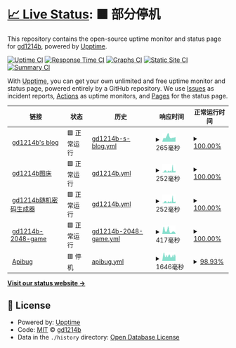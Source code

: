 # [📈 Live Status](https://status.gd1214b.tk): <!--live status--> **🟧 部分停机**

This repository contains the open-source uptime monitor and status page for [gd1214b](https://blog.gd1214b.icu/), powered by [Upptime](https://github.com/upptime/upptime).

[![Uptime CI](https://github.com/gd1214b/gd1214b-uptime/workflows/Uptime%20CI/badge.svg)](https://github.com/gd1214b/gd1214b-uptime/actions?query=workflow%3A%22Uptime+CI%22)
[![Response Time CI](https://github.com/gd1214b/gd1214b-uptime/workflows/Response%20Time%20CI/badge.svg)](https://github.com/gd1214b/gd1214b-uptime/actions?query=workflow%3A%22Response+Time+CI%22)
[![Graphs CI](https://github.com/gd1214b/gd1214b-uptime/workflows/Graphs%20CI/badge.svg)](https://github.com/gd1214b/gd1214b-uptime/actions?query=workflow%3A%22Graphs+CI%22)
[![Static Site CI](https://github.com/gd1214b/gd1214b-uptime/workflows/Static%20Site%20CI/badge.svg)](https://github.com/gd1214b/gd1214b-uptime/actions?query=workflow%3A%22Static+Site+CI%22)
[![Summary CI](https://github.com/gd1214b/gd1214b-uptime/workflows/Summary%20CI/badge.svg)](https://github.com/gd1214b/gd1214b-uptime/actions?query=workflow%3A%22Summary+CI%22)

With [Upptime](https://upptime.js.org), you can get your own unlimited and free uptime monitor and status page, powered entirely by a GitHub repository. We use [Issues](https://github.com/gd1214b/gd1214b-uptime/issues) as incident reports, [Actions](https://github.com/gd1214b/gd1214b-uptime/actions) as uptime monitors, and [Pages](https://status.gd1214b.tk) for the status page.

<!--start: status pages-->
<!-- This summary is generated by Upptime (https://github.com/upptime/upptime) -->
<!-- Do not edit this manually, your changes will be overwritten -->
<!-- prettier-ignore -->
| 链接 | 状态 | 历史 | 响应时间 | 正常运行时间 |
| --- | ------ | ------- | ------------- | ------ |
| <img alt="" src="https://favicons.githubusercontent.com/blog.gd1214b.icu" height="13"> [gd1214b's blog](https://blog.gd1214b.icu) | 🟩 正常运行 | [gd1214b-s-blog.yml](https://github.com/gd1214b/gd1214b-uptime/commits/HEAD/history/gd1214b-s-blog.yml) | <details><summary><img alt="响应时间图像" src="./graphs/gd1214b-s-blog/response-time-week.png" height="20"> 265毫秒</summary><br><a href="https://status.gd1214b.tk/history/gd1214b-s-blog"><img alt="响应时间 282" src="https://img.shields.io/endpoint?url=https%3A%2F%2Fraw.githubusercontent.com%2Fgd1214b%2Fgd1214b-uptime%2FHEAD%2Fapi%2Fgd1214b-s-blog%2Fresponse-time.json"></a><br><a href="https://status.gd1214b.tk/history/gd1214b-s-blog"><img alt="24 小时响应时间 239" src="https://img.shields.io/endpoint?url=https%3A%2F%2Fraw.githubusercontent.com%2Fgd1214b%2Fgd1214b-uptime%2FHEAD%2Fapi%2Fgd1214b-s-blog%2Fresponse-time-day.json"></a><br><a href="https://status.gd1214b.tk/history/gd1214b-s-blog"><img alt="7 天正常运行时间 265" src="https://img.shields.io/endpoint?url=https%3A%2F%2Fraw.githubusercontent.com%2Fgd1214b%2Fgd1214b-uptime%2FHEAD%2Fapi%2Fgd1214b-s-blog%2Fresponse-time-week.json"></a><br><a href="https://status.gd1214b.tk/history/gd1214b-s-blog"><img alt="30天的正常运行时间 282" src="https://img.shields.io/endpoint?url=https%3A%2F%2Fraw.githubusercontent.com%2Fgd1214b%2Fgd1214b-uptime%2FHEAD%2Fapi%2Fgd1214b-s-blog%2Fresponse-time-month.json"></a><br><a href="https://status.gd1214b.tk/history/gd1214b-s-blog"><img alt="1年的正常运行时间 282" src="https://img.shields.io/endpoint?url=https%3A%2F%2Fraw.githubusercontent.com%2Fgd1214b%2Fgd1214b-uptime%2FHEAD%2Fapi%2Fgd1214b-s-blog%2Fresponse-time-year.json"></a></details> | <details><summary><a href="https://status.gd1214b.tk/history/gd1214b-s-blog">100.00%</a></summary><a href="https://status.gd1214b.tk/history/gd1214b-s-blog"><img alt="正常运行时间 100.00%" src="https://img.shields.io/endpoint?url=https%3A%2F%2Fraw.githubusercontent.com%2Fgd1214b%2Fgd1214b-uptime%2FHEAD%2Fapi%2Fgd1214b-s-blog%2Fuptime.json"></a><br><a href="https://status.gd1214b.tk/history/gd1214b-s-blog"><img alt="24 小时正常运行时间 100.00%" src="https://img.shields.io/endpoint?url=https%3A%2F%2Fraw.githubusercontent.com%2Fgd1214b%2Fgd1214b-uptime%2FHEAD%2Fapi%2Fgd1214b-s-blog%2Fuptime-day.json"></a><br><a href="https://status.gd1214b.tk/history/gd1214b-s-blog"><img alt="7 天正常运行时间 100.00%" src="https://img.shields.io/endpoint?url=https%3A%2F%2Fraw.githubusercontent.com%2Fgd1214b%2Fgd1214b-uptime%2FHEAD%2Fapi%2Fgd1214b-s-blog%2Fuptime-week.json"></a><br><a href="https://status.gd1214b.tk/history/gd1214b-s-blog"><img alt="30天的正常运行时间 100.00%" src="https://img.shields.io/endpoint?url=https%3A%2F%2Fraw.githubusercontent.com%2Fgd1214b%2Fgd1214b-uptime%2FHEAD%2Fapi%2Fgd1214b-s-blog%2Fuptime-month.json"></a><br><a href="https://status.gd1214b.tk/history/gd1214b-s-blog"><img alt="1年的正常运行时间 100.00%" src="https://img.shields.io/endpoint?url=https%3A%2F%2Fraw.githubusercontent.com%2Fgd1214b%2Fgd1214b-uptime%2FHEAD%2Fapi%2Fgd1214b-s-blog%2Fuptime-year.json"></a></details>
| <img alt="" src="https://favicons.githubusercontent.com/figurebed.gd1214b.tk" height="13"> [gd1214b图床](https://figurebed.gd1214b.tk) | 🟩 正常运行 | [gd1214b.yml](https://github.com/gd1214b/gd1214b-uptime/commits/HEAD/history/gd1214b.yml) | <details><summary><img alt="响应时间图像" src="./graphs/gd1214b/response-time-week.png" height="20"> 252毫秒</summary><br><a href="https://status.gd1214b.tk/history/gd1214b"><img alt="响应时间 357" src="https://img.shields.io/endpoint?url=https%3A%2F%2Fraw.githubusercontent.com%2Fgd1214b%2Fgd1214b-uptime%2FHEAD%2Fapi%2Fgd1214b%2Fresponse-time.json"></a><br><a href="https://status.gd1214b.tk/history/gd1214b"><img alt="24 小时响应时间 399" src="https://img.shields.io/endpoint?url=https%3A%2F%2Fraw.githubusercontent.com%2Fgd1214b%2Fgd1214b-uptime%2FHEAD%2Fapi%2Fgd1214b%2Fresponse-time-day.json"></a><br><a href="https://status.gd1214b.tk/history/gd1214b"><img alt="7 天正常运行时间 252" src="https://img.shields.io/endpoint?url=https%3A%2F%2Fraw.githubusercontent.com%2Fgd1214b%2Fgd1214b-uptime%2FHEAD%2Fapi%2Fgd1214b%2Fresponse-time-week.json"></a><br><a href="https://status.gd1214b.tk/history/gd1214b"><img alt="30天的正常运行时间 357" src="https://img.shields.io/endpoint?url=https%3A%2F%2Fraw.githubusercontent.com%2Fgd1214b%2Fgd1214b-uptime%2FHEAD%2Fapi%2Fgd1214b%2Fresponse-time-month.json"></a><br><a href="https://status.gd1214b.tk/history/gd1214b"><img alt="1年的正常运行时间 357" src="https://img.shields.io/endpoint?url=https%3A%2F%2Fraw.githubusercontent.com%2Fgd1214b%2Fgd1214b-uptime%2FHEAD%2Fapi%2Fgd1214b%2Fresponse-time-year.json"></a></details> | <details><summary><a href="https://status.gd1214b.tk/history/gd1214b">100.00%</a></summary><a href="https://status.gd1214b.tk/history/gd1214b"><img alt="正常运行时间 99.82%" src="https://img.shields.io/endpoint?url=https%3A%2F%2Fraw.githubusercontent.com%2Fgd1214b%2Fgd1214b-uptime%2FHEAD%2Fapi%2Fgd1214b%2Fuptime.json"></a><br><a href="https://status.gd1214b.tk/history/gd1214b"><img alt="24 小时正常运行时间 100.00%" src="https://img.shields.io/endpoint?url=https%3A%2F%2Fraw.githubusercontent.com%2Fgd1214b%2Fgd1214b-uptime%2FHEAD%2Fapi%2Fgd1214b%2Fuptime-day.json"></a><br><a href="https://status.gd1214b.tk/history/gd1214b"><img alt="7 天正常运行时间 100.00%" src="https://img.shields.io/endpoint?url=https%3A%2F%2Fraw.githubusercontent.com%2Fgd1214b%2Fgd1214b-uptime%2FHEAD%2Fapi%2Fgd1214b%2Fuptime-week.json"></a><br><a href="https://status.gd1214b.tk/history/gd1214b"><img alt="30天的正常运行时间 99.82%" src="https://img.shields.io/endpoint?url=https%3A%2F%2Fraw.githubusercontent.com%2Fgd1214b%2Fgd1214b-uptime%2FHEAD%2Fapi%2Fgd1214b%2Fuptime-month.json"></a><br><a href="https://status.gd1214b.tk/history/gd1214b"><img alt="1年的正常运行时间 99.82%" src="https://img.shields.io/endpoint?url=https%3A%2F%2Fraw.githubusercontent.com%2Fgd1214b%2Fgd1214b-uptime%2FHEAD%2Fapi%2Fgd1214b%2Fuptime-year.json"></a></details>
| <img alt="" src="https://favicons.githubusercontent.com/password.gd1214b.tk" height="13"> [gd1214b随机密码生成器](https://password.gd1214b.tk) | 🟩 正常运行 | [gd1214b.yml](https://github.com/gd1214b/gd1214b-uptime/commits/HEAD/history/gd1214b.yml) | <details><summary><img alt="响应时间图像" src="./graphs/gd1214b/response-time-week.png" height="20"> 252毫秒</summary><br><a href="https://status.gd1214b.tk/history/gd1214b"><img alt="响应时间 357" src="https://img.shields.io/endpoint?url=https%3A%2F%2Fraw.githubusercontent.com%2Fgd1214b%2Fgd1214b-uptime%2FHEAD%2Fapi%2Fgd1214b%2Fresponse-time.json"></a><br><a href="https://status.gd1214b.tk/history/gd1214b"><img alt="24 小时响应时间 399" src="https://img.shields.io/endpoint?url=https%3A%2F%2Fraw.githubusercontent.com%2Fgd1214b%2Fgd1214b-uptime%2FHEAD%2Fapi%2Fgd1214b%2Fresponse-time-day.json"></a><br><a href="https://status.gd1214b.tk/history/gd1214b"><img alt="7 天正常运行时间 252" src="https://img.shields.io/endpoint?url=https%3A%2F%2Fraw.githubusercontent.com%2Fgd1214b%2Fgd1214b-uptime%2FHEAD%2Fapi%2Fgd1214b%2Fresponse-time-week.json"></a><br><a href="https://status.gd1214b.tk/history/gd1214b"><img alt="30天的正常运行时间 357" src="https://img.shields.io/endpoint?url=https%3A%2F%2Fraw.githubusercontent.com%2Fgd1214b%2Fgd1214b-uptime%2FHEAD%2Fapi%2Fgd1214b%2Fresponse-time-month.json"></a><br><a href="https://status.gd1214b.tk/history/gd1214b"><img alt="1年的正常运行时间 357" src="https://img.shields.io/endpoint?url=https%3A%2F%2Fraw.githubusercontent.com%2Fgd1214b%2Fgd1214b-uptime%2FHEAD%2Fapi%2Fgd1214b%2Fresponse-time-year.json"></a></details> | <details><summary><a href="https://status.gd1214b.tk/history/gd1214b">100.00%</a></summary><a href="https://status.gd1214b.tk/history/gd1214b"><img alt="正常运行时间 99.82%" src="https://img.shields.io/endpoint?url=https%3A%2F%2Fraw.githubusercontent.com%2Fgd1214b%2Fgd1214b-uptime%2FHEAD%2Fapi%2Fgd1214b%2Fuptime.json"></a><br><a href="https://status.gd1214b.tk/history/gd1214b"><img alt="24 小时正常运行时间 100.00%" src="https://img.shields.io/endpoint?url=https%3A%2F%2Fraw.githubusercontent.com%2Fgd1214b%2Fgd1214b-uptime%2FHEAD%2Fapi%2Fgd1214b%2Fuptime-day.json"></a><br><a href="https://status.gd1214b.tk/history/gd1214b"><img alt="7 天正常运行时间 100.00%" src="https://img.shields.io/endpoint?url=https%3A%2F%2Fraw.githubusercontent.com%2Fgd1214b%2Fgd1214b-uptime%2FHEAD%2Fapi%2Fgd1214b%2Fuptime-week.json"></a><br><a href="https://status.gd1214b.tk/history/gd1214b"><img alt="30天的正常运行时间 99.82%" src="https://img.shields.io/endpoint?url=https%3A%2F%2Fraw.githubusercontent.com%2Fgd1214b%2Fgd1214b-uptime%2FHEAD%2Fapi%2Fgd1214b%2Fuptime-month.json"></a><br><a href="https://status.gd1214b.tk/history/gd1214b"><img alt="1年的正常运行时间 99.82%" src="https://img.shields.io/endpoint?url=https%3A%2F%2Fraw.githubusercontent.com%2Fgd1214b%2Fgd1214b-uptime%2FHEAD%2Fapi%2Fgd1214b%2Fuptime-year.json"></a></details>
| <img alt="" src="https://favicons.githubusercontent.com/2048.gd1214b.tk" height="13"> [gd1214b-2048-game](http://2048.gd1214b.tk) | 🟩 正常运行 | [gd1214b-2048-game.yml](https://github.com/gd1214b/gd1214b-uptime/commits/HEAD/history/gd1214b-2048-game.yml) | <details><summary><img alt="响应时间图像" src="./graphs/gd1214b-2048-game/response-time-week.png" height="20"> 417毫秒</summary><br><a href="https://status.gd1214b.tk/history/gd1214b-2048-game"><img alt="响应时间 558" src="https://img.shields.io/endpoint?url=https%3A%2F%2Fraw.githubusercontent.com%2Fgd1214b%2Fgd1214b-uptime%2FHEAD%2Fapi%2Fgd1214b-2048-game%2Fresponse-time.json"></a><br><a href="https://status.gd1214b.tk/history/gd1214b-2048-game"><img alt="24 小时响应时间 241" src="https://img.shields.io/endpoint?url=https%3A%2F%2Fraw.githubusercontent.com%2Fgd1214b%2Fgd1214b-uptime%2FHEAD%2Fapi%2Fgd1214b-2048-game%2Fresponse-time-day.json"></a><br><a href="https://status.gd1214b.tk/history/gd1214b-2048-game"><img alt="7 天正常运行时间 417" src="https://img.shields.io/endpoint?url=https%3A%2F%2Fraw.githubusercontent.com%2Fgd1214b%2Fgd1214b-uptime%2FHEAD%2Fapi%2Fgd1214b-2048-game%2Fresponse-time-week.json"></a><br><a href="https://status.gd1214b.tk/history/gd1214b-2048-game"><img alt="30天的正常运行时间 558" src="https://img.shields.io/endpoint?url=https%3A%2F%2Fraw.githubusercontent.com%2Fgd1214b%2Fgd1214b-uptime%2FHEAD%2Fapi%2Fgd1214b-2048-game%2Fresponse-time-month.json"></a><br><a href="https://status.gd1214b.tk/history/gd1214b-2048-game"><img alt="1年的正常运行时间 558" src="https://img.shields.io/endpoint?url=https%3A%2F%2Fraw.githubusercontent.com%2Fgd1214b%2Fgd1214b-uptime%2FHEAD%2Fapi%2Fgd1214b-2048-game%2Fresponse-time-year.json"></a></details> | <details><summary><a href="https://status.gd1214b.tk/history/gd1214b-2048-game">100.00%</a></summary><a href="https://status.gd1214b.tk/history/gd1214b-2048-game"><img alt="正常运行时间 100.00%" src="https://img.shields.io/endpoint?url=https%3A%2F%2Fraw.githubusercontent.com%2Fgd1214b%2Fgd1214b-uptime%2FHEAD%2Fapi%2Fgd1214b-2048-game%2Fuptime.json"></a><br><a href="https://status.gd1214b.tk/history/gd1214b-2048-game"><img alt="24 小时正常运行时间 100.00%" src="https://img.shields.io/endpoint?url=https%3A%2F%2Fraw.githubusercontent.com%2Fgd1214b%2Fgd1214b-uptime%2FHEAD%2Fapi%2Fgd1214b-2048-game%2Fuptime-day.json"></a><br><a href="https://status.gd1214b.tk/history/gd1214b-2048-game"><img alt="7 天正常运行时间 100.00%" src="https://img.shields.io/endpoint?url=https%3A%2F%2Fraw.githubusercontent.com%2Fgd1214b%2Fgd1214b-uptime%2FHEAD%2Fapi%2Fgd1214b-2048-game%2Fuptime-week.json"></a><br><a href="https://status.gd1214b.tk/history/gd1214b-2048-game"><img alt="30天的正常运行时间 100.00%" src="https://img.shields.io/endpoint?url=https%3A%2F%2Fraw.githubusercontent.com%2Fgd1214b%2Fgd1214b-uptime%2FHEAD%2Fapi%2Fgd1214b-2048-game%2Fuptime-month.json"></a><br><a href="https://status.gd1214b.tk/history/gd1214b-2048-game"><img alt="1年的正常运行时间 100.00%" src="https://img.shields.io/endpoint?url=https%3A%2F%2Fraw.githubusercontent.com%2Fgd1214b%2Fgd1214b-uptime%2FHEAD%2Fapi%2Fgd1214b-2048-game%2Fuptime-year.json"></a></details>
| <img alt="" src="https://favicons.githubusercontent.com/apibug.cn" height="13"> [Apibug](https://apibug.cn) | 🟥 停机 | [apibug.yml](https://github.com/gd1214b/gd1214b-uptime/commits/HEAD/history/apibug.yml) | <details><summary><img alt="响应时间图像" src="./graphs/apibug/response-time-week.png" height="20"> 1646毫秒</summary><br><a href="https://status.gd1214b.tk/history/apibug"><img alt="响应时间 1611" src="https://img.shields.io/endpoint?url=https%3A%2F%2Fraw.githubusercontent.com%2Fgd1214b%2Fgd1214b-uptime%2FHEAD%2Fapi%2Fapibug%2Fresponse-time.json"></a><br><a href="https://status.gd1214b.tk/history/apibug"><img alt="24 小时响应时间 1680" src="https://img.shields.io/endpoint?url=https%3A%2F%2Fraw.githubusercontent.com%2Fgd1214b%2Fgd1214b-uptime%2FHEAD%2Fapi%2Fapibug%2Fresponse-time-day.json"></a><br><a href="https://status.gd1214b.tk/history/apibug"><img alt="7 天正常运行时间 1646" src="https://img.shields.io/endpoint?url=https%3A%2F%2Fraw.githubusercontent.com%2Fgd1214b%2Fgd1214b-uptime%2FHEAD%2Fapi%2Fapibug%2Fresponse-time-week.json"></a><br><a href="https://status.gd1214b.tk/history/apibug"><img alt="30天的正常运行时间 1611" src="https://img.shields.io/endpoint?url=https%3A%2F%2Fraw.githubusercontent.com%2Fgd1214b%2Fgd1214b-uptime%2FHEAD%2Fapi%2Fapibug%2Fresponse-time-month.json"></a><br><a href="https://status.gd1214b.tk/history/apibug"><img alt="1年的正常运行时间 1611" src="https://img.shields.io/endpoint?url=https%3A%2F%2Fraw.githubusercontent.com%2Fgd1214b%2Fgd1214b-uptime%2FHEAD%2Fapi%2Fapibug%2Fresponse-time-year.json"></a></details> | <details><summary><a href="https://status.gd1214b.tk/history/apibug">98.93%</a></summary><a href="https://status.gd1214b.tk/history/apibug"><img alt="正常运行时间 99.02%" src="https://img.shields.io/endpoint?url=https%3A%2F%2Fraw.githubusercontent.com%2Fgd1214b%2Fgd1214b-uptime%2FHEAD%2Fapi%2Fapibug%2Fuptime.json"></a><br><a href="https://status.gd1214b.tk/history/apibug"><img alt="24 小时正常运行时间 100.00%" src="https://img.shields.io/endpoint?url=https%3A%2F%2Fraw.githubusercontent.com%2Fgd1214b%2Fgd1214b-uptime%2FHEAD%2Fapi%2Fapibug%2Fuptime-day.json"></a><br><a href="https://status.gd1214b.tk/history/apibug"><img alt="7 天正常运行时间 98.93%" src="https://img.shields.io/endpoint?url=https%3A%2F%2Fraw.githubusercontent.com%2Fgd1214b%2Fgd1214b-uptime%2FHEAD%2Fapi%2Fapibug%2Fuptime-week.json"></a><br><a href="https://status.gd1214b.tk/history/apibug"><img alt="30天的正常运行时间 99.02%" src="https://img.shields.io/endpoint?url=https%3A%2F%2Fraw.githubusercontent.com%2Fgd1214b%2Fgd1214b-uptime%2FHEAD%2Fapi%2Fapibug%2Fuptime-month.json"></a><br><a href="https://status.gd1214b.tk/history/apibug"><img alt="1年的正常运行时间 99.02%" src="https://img.shields.io/endpoint?url=https%3A%2F%2Fraw.githubusercontent.com%2Fgd1214b%2Fgd1214b-uptime%2FHEAD%2Fapi%2Fapibug%2Fuptime-year.json"></a></details>

<!--end: status pages-->

[**Visit our status website →**](https://status.gd1214b.tk)

## 📄 License

- Powered by: [Upptime](https://github.com/upptime/upptime)
- Code: [MIT](./LICENSE) © [gd1214b](https://blog.gd1214b.icu/)
- Data in the `./history` directory: [Open Database License](https://opendatacommons.org/licenses/odbl/1-0/)

